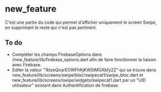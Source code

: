 # new_feature
C'est une partie du code qui permet d'afficher uniquement le screen Swipe, en supprimant le reste qui n'est pas pertinent.

## To do
- Compléter les champs FirebaseOptions dans /new_feature/lib/firebase_options.dart afin de faire fonctionner la liaison avec Firebase.
- Editer la valeur "1ktzeQosrEOWFhKjKW5tMGXbfy22" qui se trouve dans new_feature/lib/screens/swipe/bloc/swipecat1/swipe_bloc.dart et new_feature/lib/screens/swipe/widgets/swipecat1.dart par un "UID utilisateur" existant dans Authentification de firebase.
